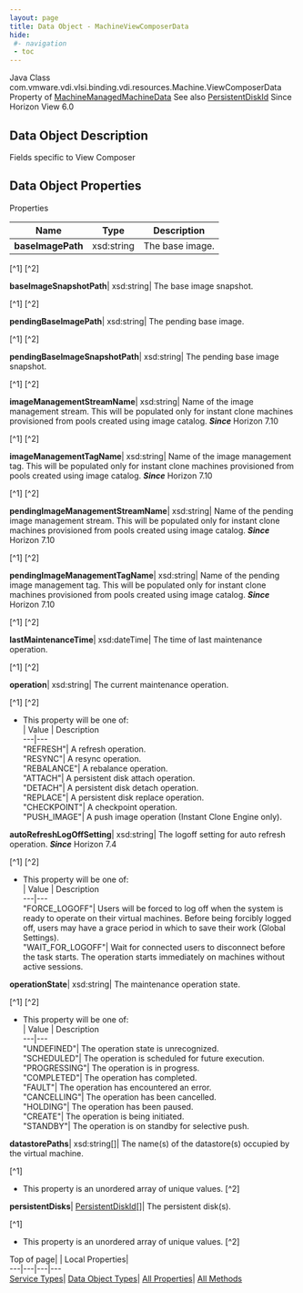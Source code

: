 ```yaml
---
layout: page
title: Data Object - MachineViewComposerData
hide:
 #- navigation
 - toc
---
```






Java Class
    com.vmware.vdi.vlsi.binding.vdi.resources.Machine.ViewComposerData
Property of
     [MachineManagedMachineData](vdi.resources.Machine.ManagedMachineData.md#field_detail)
See also
     [PersistentDiskId](vdi.entity.PersistentDiskId.md)
Since 
    Horizon View 6.0

## Data Object Description 

Fields specific to View Composer 

## Data Object Properties

Properties

Name |  Type |  Description   
---|---|---  
**baseImagePath**|  xsd:string|  The base image.   


[^1]
[^2]

  
**baseImageSnapshotPath**|  xsd:string|  The base image snapshot.   


[^1]
[^2]

  
**pendingBaseImagePath**|  xsd:string|  The pending base image.   


[^1]
[^2]

  
**pendingBaseImageSnapshotPath**|  xsd:string|  The pending base image snapshot.   


[^1]
[^2]

  
**imageManagementStreamName**|  xsd:string|  Name of the image management stream. This will be populated only for instant clone machines provisioned from pools created using image catalog.  **_Since_** Horizon 7.10  


[^1]
[^2]

  
**imageManagementTagName**|  xsd:string|  Name of the image management tag. This will be populated only for instant clone machines provisioned from pools created using image catalog.  **_Since_** Horizon 7.10  


[^1]
[^2]

  
**pendingImageManagementStreamName**|  xsd:string|  Name of the pending image management stream. This will be populated only for instant clone machines provisioned from pools created using image catalog.  **_Since_** Horizon 7.10  


[^1]
[^2]

  
**pendingImageManagementTagName**|  xsd:string|  Name of the pending image management tag. This will be populated only for instant clone machines provisioned from pools created using image catalog.  **_Since_** Horizon 7.10  


[^1]
[^2]

  
**lastMaintenanceTime**|  xsd:dateTime|  The time of last maintenance operation.   


[^1]
[^2]

  
**operation**|  xsd:string|  The current maintenance operation.   


[^1]
[^2]
  * This property will be one of:  
|  Value |  Description   
---|---  
"REFRESH"| A refresh operation.  
"RESYNC"| A resync operation.  
"REBALANCE"| A rebalance operation.  
"ATTACH"| A persistent disk attach operation.  
"DETACH"| A persistent disk detach operation.  
"REPLACE"| A persistent disk replace operation.  
"CHECKPOINT"| A checkpoint operation.  
"PUSH_IMAGE"| A push image operation (Instant Clone Engine only).  

  
**autoRefreshLogOffSetting**|  xsd:string|  The logoff setting for auto refresh operation.  **_Since_** Horizon 7.4  


[^1]
[^2]
  * This property will be one of:  
|  Value |  Description   
---|---  
"FORCE_LOGOFF"| Users will be forced to log off when the system is ready to operate on their virtual machines. Before being forcibly logged off, users may have a grace period in which to save their work (Global Settings).  
"WAIT_FOR_LOGOFF"| Wait for connected users to disconnect before the task starts. The operation starts immediately on machines without active sessions.  

  
**operationState**|  xsd:string|  The maintenance operation state.   


[^1]
[^2]
  * This property will be one of:  
|  Value |  Description   
---|---  
"UNDEFINED"| The operation state is unrecognized.  
"SCHEDULED"| The operation is scheduled for future execution.  
"PROGRESSING"| The operation is in progress.  
"COMPLETED"| The operation has completed.  
"FAULT"| The operation has encountered an error.  
"CANCELLING"| The operation has been cancelled.  
"HOLDING"| The operation has been paused.  
"CREATE"| The operation is being initiated.  
"STANDBY"| The operation is on standby for selective push.  

  
**datastorePaths**|  xsd:string[]|  The name(s) of the datastore(s) occupied by the virtual machine.   


[^1]
  * This property is an unordered array of unique values.
[^2]

  
**persistentDisks**| [PersistentDiskId[]](vdi.entity.PersistentDiskId.md)|  The persistent disk(s).   


[^1]
  * This property is an unordered array of unique values.
[^2]

  
  
  
Top of page| | Local Properties|   
---|---|---|---  
[Service Types](index-mo_types.md)| [Data Object Types](index-do_types.md)| [All Properties](index-properties.md)| [All Methods](index-methods.md)  
  
  

